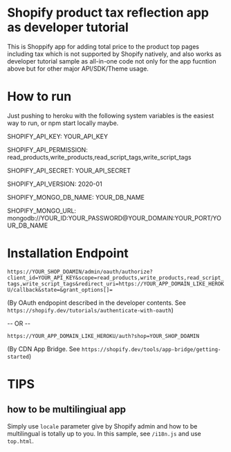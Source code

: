 # Shopify product tax reflection app as developer tutorial
This is Shoppify app for adding total price to the product top pages including tax which is not supported by Shopify natively, and 
also works as developer tutorial sample as all-in-one code not only for the app fucntion above but for other major API/SDK/Theme usage.

# How to run
Just pushing to heroku with the following system variables is the easiest way to run, or npm start locally maybe.

SHOPIFY_API_KEY:        YOUR_API_KEY

SHOPIFY_API_PERMISSION: read_products,write_products,read_script_tags,write_script_tags

SHOPIFY_API_SECRET:     YOUR_API_SECRET

SHOPIFY_API_VERSION:    2020-01

SHOPIFY_MONGO_DB_NAME:  YOUR_DB_NAME

SHOPIFY_MONGO_URL:      mongodb://YOUR_ID:YOUR_PASSWORD@YOUR_DOMAIN:YOUR_PORT/YOUR_DB_NAME

# Installation Endpoint
`https://YOUR_SHOP_DOAMIN/admin/oauth/authorize?client_id=YOUR_API_KEY&scope=read_products,write_products,read_script_tags,write_script_tags&redirect_uri=https://YOUR_APP_DOMAIN_LIKE_HEROKU/callback&state=&grant_options[]=` 

(By OAuth endpopint described in the developer contents. See `https://shopify.dev/tutorials/authenticate-with-oauth`)

-- OR --

`https://YOUR_APP_DOMAIN_LIKE_HEROKU/auth?shop=YOUR_SHOP_DOAMIN` 

(By CDN App Bridge. See `https://shopify.dev/tools/app-bridge/getting-started`)

# TIPS
## how to be multilingiual app
Simply use `locale` parameter give by Shopify admin and how to be multilingual is totally up to you. 
In this sample, see `/i18n.js` and use `top.html`.
